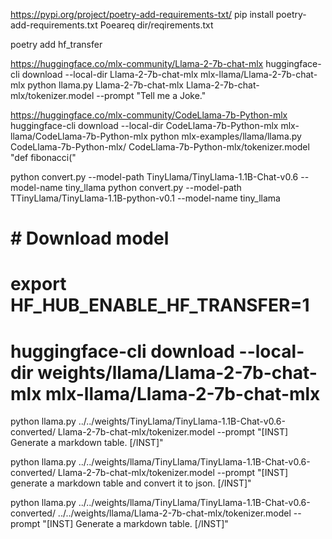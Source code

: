 https://pypi.org/project/poetry-add-requirements-txt/
 pip install poetry-add-requirements.txt
Poeareq   dir/reqirements.txt

poetry add hf_transfer

https://huggingface.co/mlx-community/Llama-2-7b-chat-mlx
huggingface-cli download --local-dir Llama-2-7b-chat-mlx mlx-llama/Llama-2-7b-chat-mlx
python llama.py Llama-2-7b-chat-mlx Llama-2-7b-chat-mlx/tokenizer.model --prompt "Tell me a Joke."

https://huggingface.co/mlx-community/CodeLlama-7b-Python-mlx
huggingface-cli download --local-dir CodeLlama-7b-Python-mlx mlx-llama/CodeLlama-7b-Python-mlx
python mlx-examples/llama/llama.py CodeLlama-7b-Python-mlx/ CodeLlama-7b-Python-mlx/tokenizer.model "def fibonacci("



python convert.py --model-path TinyLlama/TinyLlama-1.1B-Chat-v0.6 --model-name tiny_llama
python convert.py --model-path TTinyLlama/TinyLlama-1.1B-python-v0.1 --model-name tiny_llama


# # Download model
# export HF_HUB_ENABLE_HF_TRANSFER=1
# huggingface-cli download --local-dir weights/llama/Llama-2-7b-chat-mlx mlx-llama/Llama-2-7b-chat-mlx


python llama.py ../../weights/TinyLlama/TinyLlama-1.1B-Chat-v0.6-converted/ Llama-2-7b-chat-mlx/tokenizer.model --prompt "[INST] Generate a markdown table. [/INST]"

python llama.py ../../weights/llama/TinyLlama/TinyLlama-1.1B-Chat-v0.6-converted/ Llama-2-7b-chat-mlx/tokenizer.model --prompt "[INST] generate a markdown table and convert it to json. [/INST]"

python llama.py ../../weights/llama/TinyLlama/TinyLlama-1.1B-Chat-v0.6-converted/ ../../weights/llama/Llama-2-7b-chat-mlx/tokenizer.model --prompt "[INST] Generate a markdown table. [/INST]"